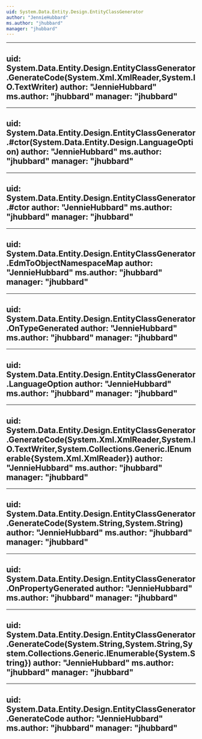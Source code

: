 ```yaml
---
uid: System.Data.Entity.Design.EntityClassGenerator
author: "JennieHubbard"
ms.author: "jhubbard"
manager: "jhubbard"
---
```


---
uid: System.Data.Entity.Design.EntityClassGenerator.GenerateCode(System.Xml.XmlReader,System.IO.TextWriter)
author: "JennieHubbard"
ms.author: "jhubbard"
manager: "jhubbard"
---

---
uid: System.Data.Entity.Design.EntityClassGenerator.#ctor(System.Data.Entity.Design.LanguageOption)
author: "JennieHubbard"
ms.author: "jhubbard"
manager: "jhubbard"
---

---
uid: System.Data.Entity.Design.EntityClassGenerator.#ctor
author: "JennieHubbard"
ms.author: "jhubbard"
manager: "jhubbard"
---

---
uid: System.Data.Entity.Design.EntityClassGenerator.EdmToObjectNamespaceMap
author: "JennieHubbard"
ms.author: "jhubbard"
manager: "jhubbard"
---

---
uid: System.Data.Entity.Design.EntityClassGenerator.OnTypeGenerated
author: "JennieHubbard"
ms.author: "jhubbard"
manager: "jhubbard"
---

---
uid: System.Data.Entity.Design.EntityClassGenerator.LanguageOption
author: "JennieHubbard"
ms.author: "jhubbard"
manager: "jhubbard"
---

---
uid: System.Data.Entity.Design.EntityClassGenerator.GenerateCode(System.Xml.XmlReader,System.IO.TextWriter,System.Collections.Generic.IEnumerable{System.Xml.XmlReader})
author: "JennieHubbard"
ms.author: "jhubbard"
manager: "jhubbard"
---

---
uid: System.Data.Entity.Design.EntityClassGenerator.GenerateCode(System.String,System.String)
author: "JennieHubbard"
ms.author: "jhubbard"
manager: "jhubbard"
---

---
uid: System.Data.Entity.Design.EntityClassGenerator.OnPropertyGenerated
author: "JennieHubbard"
ms.author: "jhubbard"
manager: "jhubbard"
---

---
uid: System.Data.Entity.Design.EntityClassGenerator.GenerateCode(System.String,System.String,System.Collections.Generic.IEnumerable{System.String})
author: "JennieHubbard"
ms.author: "jhubbard"
manager: "jhubbard"
---

---
uid: System.Data.Entity.Design.EntityClassGenerator.GenerateCode
author: "JennieHubbard"
ms.author: "jhubbard"
manager: "jhubbard"
---
